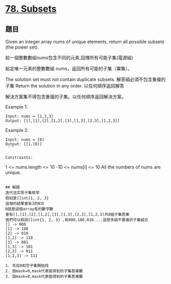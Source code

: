 # [78. Subsets](https://leetcode.com/problems/two-sum/)


## 題目

Given an integer array nums of unique elements, return all possible subsets (the power set).

給一個整數數組nums包含不同的元素,回傳所有可能子集(電源組)

給定唯一元素的整數數組 nums，返回所有可能的子集（冪集）。

The solution set must not contain duplicate subsets. 
解答組必須不包含重複的子集
Return the solution in any order.
以任何順序返回解答

解決方案集不得包含重複的子集。以任何順序返回解決方案。
 

Example 1:
```
Input: nums = [1,2,3]
Output: [[],[1],[2],[1,2],[3],[1,3],[2,3],[1,2,3]]
```

Example 2:
```
Input: nums = [0]
Output: [[],[0]]
 ```

Constraints:
```
1 <= nums.length <= 10
-10 <= nums[i] <= 10
All the numbers of nums are unique.
```

## 解題
迭代法实现子集枚举
假如是[]int{1, 2, 3} 
這個的結果會有2的N次
N就是這個array有的數字數
會有[],[1],[2],[1,2],[3],[1,3],[2,3],[1,2,3]共8組子集答案
我們可以假設[]int{1, 2, 3} ,有000,100,010....這麼多組不重複的子集組合
[] -> 000
[1] -> 100
[2] -> 010
[1,2] -> 110
[3] -> 001
[1,3] -> 101
[2,3] -> 011
[1,2,3] -> 111

1. 先從0和空子集開始找
2. 設mask=0,mask代表能得到的子集答案數
3. 設mask=0,mask代表能得到的子集答案數



